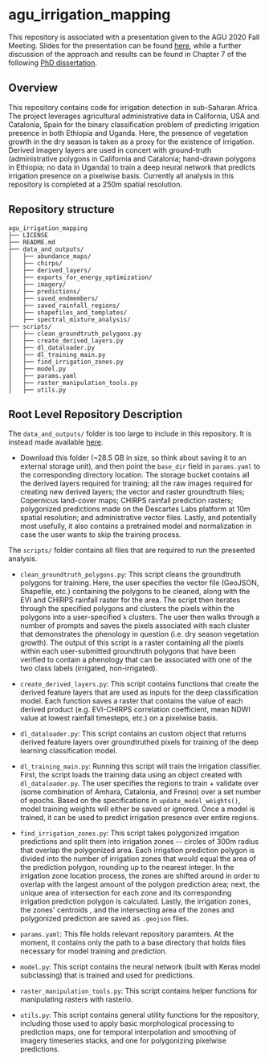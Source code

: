 # agu_irrigation_mapping

This repository is associated with a presentation given to the AGU 2020 Fall Meeting. Slides for the presentation can be found [here](https://storage.googleapis.com/terry_phd_export/presentations/agu_presentation.pptx), while a further discussion of the approach and results can be found in Chapter 7 of the following [PhD dissertation](https://storage.googleapis.com/terry_phd_export/thesis/tconlon_phd_dissertation.pdf).

## Overview

This repository contains code for irrigation detection in sub-Saharan Africa. The project leverages agricultural
 administrative data in California, USA and Catalonia, Spain for the binary classification problem of predicting
  irrigation presence in both Ethiopia and Uganda. Here, the presence of vegetation growth in the dry season is taken
   as a proxy for the existence of irrigation. Derived imagery layers are used in concert with ground-truth
    (administrative polygons in California and Catalonia; hand-drawn polygons in Ethiopia; no data in Uganda) to
     train a deep neural network that predicts irrigation presence on a pixelwise basis. Currently all analysis in
      this repository is completed at a 250m spatial resolution.

## Repository structure 
```
agu_irrigation_mapping
├── LICENSE
├── README.md
├── data_and_outputs/
│   ├── abundance_maps/
│   ├── chirps/
│   ├── derived_layers/
│   ├── exports_for_energy_optimization/
│   ├── imagery/
│   ├── predictions/
│   ├── saved_endmembers/
│   ├── saved_rainfall_regions/
│   ├── shapefiles_and_templates/
│   ├── spectral_mixture_analysis/
├── scripts/
│   ├── clean_groundtruth_polygons.py
│   ├── create_derived_layers.py
│   ├── dl_dataloader.py
│   ├── dl_training_main.py
│   ├── find_irrigation_zones.py
│   ├── model.py
│   ├── params.yaml
│   ├── raster_manipulation_tools.py
│   ├── utils.py
```

## Root Level Repository Description

The `data_and_outputs/` folder is too large to include in this repository. It is instead made available [here](terry_phd_export/projects/ethiopia/agu_irrigation_mapping/data_and_outputs).  
* Download this folder
  (~28.5 GB in size, so think about saving it to an external storage unit), and then point the `base_dir` field in
   `params.yaml` to the corresponding directory location. The storage bucket contains all the derived layers
    required for training; all the raw images required for creating new derived layers; the vector and raster
     groundtruth files; Copernicus land-cover maps; CHIRPS rainfall prediction rasters; polygonized predictions
      made on the Descartes Labs platform at 10m spatial resolution; and administrative vector files. Lastly, and
       potentially most usefully, it also contains a pretrained model and normalization in case the user wants to
        skip the training process. 


The `scripts/` folder contains all files that are required to run the presented analysis.

* `clean_groundtruth_polygons.py`: This script cleans the groundtruth polygons for training. Here, the user
 specifies the vector file (GeoJSON, Shapefile, etc.) containing the polygons to be cleaned, along with the EVI and
  CHIRPS rainfall raster for the area. The script then iterates through the specified polygons and clusters the
   pixels within the polygons into a user-specified `k` clusters. The user then walks through a number of prompts
    and saves the pixels associated with each cluster that demonstrates the phenology in question (i.e. dry season
     vegetation growth). The output of this script is a raster containing all the pixels within each user-submitted
      groundtruth polygons that have been verified to contain a phenology that can be associated with one of the two
       class labels (irrigated, non-irrigated). 

* `create_derived_layers.py`: This script contains functions that create the derived feature layers that are used as
 inputs for the deep classification model. Each function saves a raster that contains the value of each derived
  product (e.g. EVI-CHIRPS correlation coefficient, mean NDWI value at lowest rainfall timesteps, etc.) on a
   pixelwise basis. 

* `dl_dataloader.py`: This script contains an custom object that returns derived feature layers over groundtruthed
 pixels for training of the deep learning classification model. 

* `dl_training_main.py`: Running this script will train the irrigation classifier. First, the script loads the
 training data using an object created with `dl_dataloader.py`. The user specifies the regions to train + validate
  over (some combination of Amhara, Catalonia, and Fresno) over a set number of epochs. Based on the specifications
   in `update_model_weights()`, model training weights will either be saved or ignored. Once a model is trained, it
    can be used to predict irrigation presence over entire regions. 

* `find_irrigation_zones.py`: This script takes polygonized irrigation predictions and split them into irrigation
 zones -- circles of 300m radius that overlap the polygonized area. Each irrigation prediction polygon is divided
  into the number of irrigation zones that would equal the area of the prediction polygon, rounding up to the nearest
   integer. In the irrigation zone location process, the zones are shifted around in order to overlap with the
    largest amount of the polygon prediction area; next, the unique area of intersection for each zone and its
     corresponding irrigation prediction polygon is calculated. Lastly, the irrigation zones, the zones' centroids
     , and the intersecting area of the zones and polygonized prediction are saved as `.geojson` files. 

* `params.yaml`: This file holds relevant repository paramters. At the moment, it contains only the path to a base
 directory that holds files necessary for model training and prediction. 

* `model.py`: This script contains the neural network (built with Keras model subclassing) that is trained and used
 for predictions. 

* `raster_manipulation_tools.py`: This script contains helper functions for manipulating rasters with rasterio. 

* `utils.py`: This script contains general utility functions for the repository, including those used to apply basic
 morphological processing to prediction maps, one for temporal interpolation and smoothing of imagery timeseries
  stacks, and one for polygonizing pixelwise predictions. 



